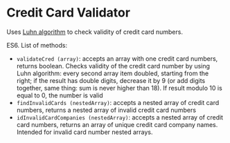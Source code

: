 # Credit Card Validator

Uses [Luhn algorithm](https://en.wikipedia.org/wiki/Luhn_algorithm) to check validity of credit card numbers.

ES6.
List of methods:
* `validateCred (array)`: accepts an array with one credit card numbers, returns boolean. Checks validity of the credit card number by using Luhn algorithm: every second array item doubled, starting from the right; if the result has double digits, decrease it by 9 (or add digits together, same thing: sum is never higher than 18). If result modulo 10 is equal to 0, the number is valid
* `findInvalidCards (nestedArray)`: accepts a nested array of credit card numbers, returns a nested array of invalid credit card numbers
* `idInvalidCardCompanies (nestedArray)`: accepts a nested array of credit card numbers, returns an array of unique credit card company names. Intended for invalid card number nested arrays.